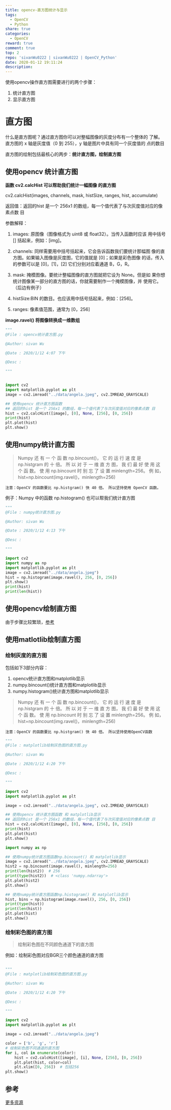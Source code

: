 ```yaml
---
title: opencv-直方图统计与显示
tags:
  - OpenCV
  - Python
share: true
categories:
  - OpenCV
reward: true
comment: true
top: 2
repo: 'sivanWu0222 | sivanWu0222 | OpenCV_Python'
date: 2020-01-12 19:11:24
description:
---
```


使用opencv操作直方图需要进行的两个步骤：
1. 统计直方图
2. 显示直方图

# 直方图


什么是直方图呢？通过直方图你可以对整幅图像的灰度分布有一个整体的 了解。直方图的 x 轴是灰度值（0 到 255），y 轴是图片中具有同一个灰度值的 点的数目

直方图的绘制包括最核心的两步：**统计直方图，绘制直方图**

## 使用opencv 统计直方图
**函数 cv2.calcHist 可以帮助我们统计一幅图像 的直方图**

cv2.calcHist(images, channels, mask, histSize, ranges, hist, accumulate)

返回值：返回的hist 是一个 256x1 的数组，每一个值代表了与次灰度值对应的像素点数 目

参数解释：
1. images: 原图像（图像格式为 uint8 或 ﬂoat32）。当传入函数时应该 用中括号 [] 括起来，例如：[img]。

2. channels: 同样需要用中括号括起来，它会告诉函数我们要统计那幅图 像的直方图。如果输入图像是灰度图，它的值就是 [0]；如果是彩色图像 的话，传入的参数可以是 [0]，[1]，[2] 它们分别对应着通道 B，G，R。

3. mask: 掩模图像。要统计整幅图像的直方图就把它设为 None。但是如 果你想统计图像某一部分的直方图的话，你就需要制作一个掩模图像，并 使用它。（后边有例子）

4. histSize:BIN 的数目。也应该用中括号括起来，例如：[256]。

5. ranges: 像素值范围，通常为 [0，256]


**image.ravel() 将图像转换成一维数组**


<!--more-->


```python
"""
@File : opencv统计直方图.py

@Author: sivan Wu

@Date : 2020/1/12 4:07 下午

@Desc :

"""


import cv2
import matplotlib.pyplot as plt
image = cv2.imread("../data/angela.jpeg", cv2.IMREAD_GRAYSCALE)

## 使用opencv 统计直方图函数
## 返回的hist 是一个 256x1 的数组，每一个值代表了与次灰度值对应的像素点数 目
hist = cv2.calcHist([image], [0], None, [256], [0, 256])
print(hist)
plt.plot(hist)
plt.show()
```


## 使用numpy统计直方图

> Numpy 还 有 一 个 函 数 np.bincount()， 它 的 运 行 速 度 是 np.histgram 的 十 倍。 所 以 对 于 一 维 直 方 图， 我 们 最 好 使 用 这 个 函 数。 使 用 np.bincount 时 别 忘 了 设 置 minlength=256。 例 如， hist=np.bincount(img.ravel()，minlength=256)

`注意：OpenCV 的函数要比 np.histgram() 快 40 倍。 所以坚持使用 OpenCV 函数。`



例子：Numpy 中的函数 np.histogram() 也可以帮我们统计直方图

```python
"""
@File : numpy统计直方图.py

@Author: sivan Wu

@Date : 2020/1/12 4:13 下午

@Desc :

"""

import cv2
import numpy as np
import matplotlib.pyplot as plt
image = cv2.imread("../data/angela.jpeg")
hist = np.histogram(image.ravel(), 256, [0, 256])
plt.show()
print(hist)
print(len(hist))
```


## 使用opencv绘制直方图

由于步骤比较繁琐，[参考](https://github.com/Itseez/opencv/raw/master/samples/python2/hist.py)

## 使用matlotlib绘制直方图


### 绘制灰度的直方图

包括如下3部分内容：
1. opencv统计直方图和matplotlib显示
2. numpy.bincount()统计直方图和matplotlib显示
3. numpy.histogram()统计直方图和matplotlib显示


> Numpy 还 有 一 个 函 数 np.bincount()， 它 的 运 行 速 度 是 np.histgram 的 十 倍。 所 以 对 于 一 维 直 方 图， 我 们 最 好 使 用 这 个 函 数。 使 用 np.bincount 时 别 忘 了 设 置 minlength=256。 例 如， hist=np.bincount(img.ravel()，minlength=256)

`注意：OpenCV 的函数要比 np.histgram() 快 40 倍。 所以坚持使用OpenCV函数`



```python
"""
@File : matplotlib绘制灰色图的直方图.py

@Author: sivan Wu

@Date : 2020/1/12 4:20 下午

@Desc :

"""

import cv2
import matplotlib.pyplot as plt

image = cv2.imread("../data/angela.jpeg", cv2.IMREAD_GRAYSCALE)

## 使用opencv 统计直方图函数 和 matplotlib显示
## 返回的hist 是一个 256x1 的数组，每一个值代表了与次灰度值对应的像素点数 目
hist = cv2.calcHist([image], [0], None, [256], [0, 256])
print(hist)
plt.plot(hist)
plt.show()

import numpy as np

## 使用numpy统计直方图函数np.bincount() 和 matplotlib显示
image = cv2.imread("../data/angela.jpeg", cv2.IMREAD_GRAYSCALE)
hist2 = np.bincount(image.ravel(), minlength=256)
print(len(hist2))  # 256
print(type(hist2))  # <class 'numpy.ndarray'>
plt.plot(hist2)
plt.show()

## 使用numpy统计直方图函数np.histogram() 和 matplotlib显示
hist, bins = np.histogram(image.ravel(), 256, [0, 256])
print(type(hist))
print(len(hist))
plt.plot(hist)
plt.show()

```


### 绘制彩色图的直方图
> 绘制彩色图在不同颜色通道下的直方图




例如：绘制彩色图对应BGR三个颜色通道的直方图

```python

"""
@File : matplotlib绘制彩色图的直方图.py

@Author: sivan Wu

@Date : 2020/1/12 4:20 下午

@Desc :

"""

import cv2
import matplotlib.pyplot as plt

image = cv2.imread("../data/angela.jpeg")

color = ['b', 'g', 'r']
# 绘制彩色图不同通道的直方图
for i, col in enumerate(color):
    hist = cv2.calcHist([image], [i], None, [256], [0, 256])
    plt.plot(hist, color=col)
    plt.xlim([0, 256])  # 包括256
plt.show()
```


## 参考
[更多资源](https://www.cambridgeincolour.com/tutorials/histograms1.htm)
